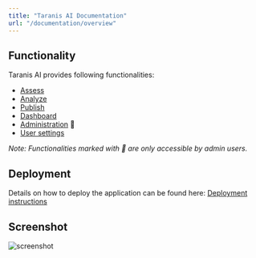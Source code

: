 ```yaml
---
title: "Taranis AI Documentation"
url: "/documentation/overview"
---
```



## Functionality  

Taranis AI provides following functionalities:

- [Assess](/documentation/assess)
- [Analyze](/documentation/analyze)
- [Publish](/documentation/publish)
- [Dashboard](/documentation/dashboard)
- [Administration](/documentation/administration) 👤
- [User settings](/documentation/user-settings)

_Note: Functionalities marked with 👤 are only accessible by admin users._

## Deployment 
Details on how to deploy the application can be found here: [Deployment instructions](/documentation/deployment)

## Screenshot
![screenshot](/screenshot.png)
